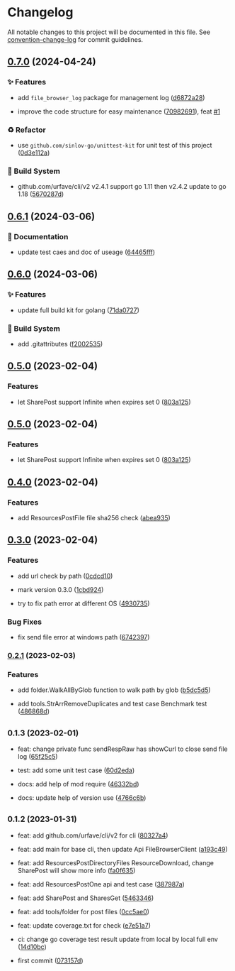 # Changelog

All notable changes to this project will be documented in this file. See [convention-change-log](https://github.com/convention-change/convention-change-log) for commit guidelines.

## [0.7.0](https://github.com/sinlov/filebrowser-client/compare/0.6.1...v0.7.0) (2024-04-24)

### ✨ Features

* add `file_browser_log` package for management log ([d6872a28](https://github.com/sinlov/filebrowser-client/commit/d6872a282ebabbd9f7982f03733c539d55c70702))

* improve the code structure for easy maintenance ([70982691](https://github.com/sinlov/filebrowser-client/commit/709826918d5e8882c87765b93ce447587f871b5e)), feat [#1](https://github.com/sinlov/filebrowser-client/issues/1)

### ♻ Refactor

* use `github.com/sinlov-go/unittest-kit` for unit test of this project ([0d3e112a](https://github.com/sinlov/filebrowser-client/commit/0d3e112af4255995c3c5a047885c76b3d805316b))

### 👷‍ Build System

* github.com/urfave/cli/v2 v2.4.1 support go 1.11 then v2.4.2 update to go 1.18 ([5670287d](https://github.com/sinlov/filebrowser-client/commit/5670287dc7eb56c009b3f290ed9936f356f7868e))

## [0.6.1](https://github.com/sinlov/filebrowser-client/compare/0.6.0...v0.6.1) (2024-03-06)

### 📝 Documentation

* update test caes and doc of useage ([64465fff](https://github.com/sinlov/filebrowser-client/commit/64465fff857f1229ccc6014e92fd1a493a740570))

## [0.6.0](https://github.com/sinlov/filebrowser-client/compare/0.5.0...v0.6.0) (2024-03-06)

### ✨ Features

* update full build kit for golang ([71da0727](https://github.com/sinlov/filebrowser-client/commit/71da0727946bd6daf1a508a62de6b28007fd97df))

### 👷‍ Build System

* add .gitattributes ([f2002535](https://github.com/sinlov/filebrowser-client/commit/f20025357e79d829e06b7ca18818f1e20c4ac89a))

## [0.5.0](https://github.com/sinlov/filebrowser-client/compare/v0.4.0...v0.5.0) (2023-02-04)

### Features

* let SharePost support Infinite when expires set 0 ([803a125](https://github.com/sinlov/filebrowser-client/commit/803a12515f0368643c0f43232932fd64c02d72cb))

## [0.5.0](https://github.com/sinlov/filebrowser-client/compare/v0.4.0...v0.5.0) (2023-02-04)

### Features

* let SharePost support Infinite when expires set 0 ([803a125](https://github.com/sinlov/filebrowser-client/commit/803a12515f0368643c0f43232932fd64c02d72cb))

## [0.4.0](https://github.com/sinlov/filebrowser-client/compare/v0.3.0...v0.4.0) (2023-02-04)

### Features

* add ResourcesPostFile file sha256 check ([abea935](https://github.com/sinlov/filebrowser-client/commit/abea935af5c22233027125488ed7c7f7bbf00267))

## [0.3.0](https://github.com/sinlov/filebrowser-client/compare/v0.2.1...v0.3.0) (2023-02-04)

### Features

* add url check by path ([0cdcd10](https://github.com/sinlov/filebrowser-client/commit/0cdcd10dec57060fff6bb6a8f208c2314f917cf1))

* mark version 0.3.0 ([1cbd924](https://github.com/sinlov/filebrowser-client/commit/1cbd9245d092a365a0ac976d7f6e9cf5ffd94af7))

* try to fix path error at different OS ([4930735](https://github.com/sinlov/filebrowser-client/commit/49307354e139d85436940051f4346de82d5441fb))

### Bug Fixes

* fix send file error at windows path ([6742397](https://github.com/sinlov/filebrowser-client/commit/67423971d28b4398d1816ed6a8918e8ae1036df5))

### [0.2.1](https://github.com/sinlov/filebrowser-client/compare/v0.1.3...v0.2.1) (2023-02-03)

### Features

* add folder.WalkAllByGlob function to walk path by glob ([b5dc5d5](https://github.com/sinlov/filebrowser-client/commit/b5dc5d5d66b9bc72db752b04e0290e10939d2414))

* add tools.StrArrRemoveDuplicates and test case Benchmark test ([486868d](https://github.com/sinlov/filebrowser-client/commit/486868da41f8aa994c87eb2b56477c2ff199fd7f))

## <small>0.1.3 (2023-02-01)</small>

* feat: change private func sendRespRaw has showCurl to close send file log ([65f25c5](https://github.com/sinlov/filebrowser-client/commit/65f25c5))

* test: add some unit test case ([60d2eda](https://github.com/sinlov/filebrowser-client/commit/60d2eda))

* docs: add help of mod require ([46332bd](https://github.com/sinlov/filebrowser-client/commit/46332bd))

* docs: update help of version use ([4766c6b](https://github.com/sinlov/filebrowser-client/commit/4766c6b))

## <small>0.1.2 (2023-01-31)</small>

* feat: add github.com/urfave/cli/v2 for cli ([80327a4](https://github.com/sinlov/filebrowser-client/commit/80327a4))

* feat: add main for base cli, then update Api FileBrowserClient ([a193c49](https://github.com/sinlov/filebrowser-client/commit/a193c49))

* feat: add ResourcesPostDirectoryFiles ResourceDownload, change SharePost will show more info ([fa0f635](https://github.com/sinlov/filebrowser-client/commit/fa0f635))

* feat: add ResourcesPostOne api and test case ([387987a](https://github.com/sinlov/filebrowser-client/commit/387987a))

* feat: add SharePost and SharesGet ([5463346](https://github.com/sinlov/filebrowser-client/commit/5463346))

* feat: add tools/folder for post files ([0cc5ae0](https://github.com/sinlov/filebrowser-client/commit/0cc5ae0))

* feat: update coverage.txt for check ([e7e51a7](https://github.com/sinlov/filebrowser-client/commit/e7e51a7))

* ci: change go coverage test result update from local by local full env ([14d10bc](https://github.com/sinlov/filebrowser-client/commit/14d10bc))

* first commit ([073157d](https://github.com/sinlov/filebrowser-client/commit/073157d))

